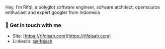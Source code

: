 Hey, I’m Rifqi, a polyglot software engineer, sofware architect, opensource enthusiast and expert googler from Indonesia

### 💬 Get in touch with me
- Site: [https://rifqisah.com](https://rifqisah.com)
- Linkedin: [@rifqisah](https://linkedin.com/in/rifqisah)